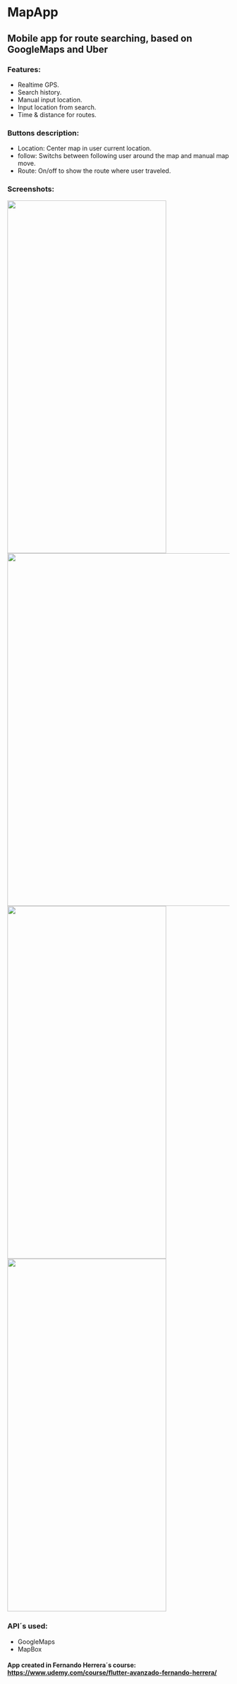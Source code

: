 # MapApp 
## Mobile app for route searching, based on GoogleMaps and Uber

### Features: 
- Realtime GPS.
- Search history.
- Manual input location.
- Input location from search.
- Time & distance for routes.

### Buttons description:
- Location: Center map in user current location.
- follow: Switchs between following user around the map and manual map move.
- Route: On/off to show the route where user traveled.

### Screenshots: 

<img src="https://user-images.githubusercontent.com/59627641/140232222-a82b24cc-084d-4ef9-bfb5-ae8f2fc4150f.jpg" width="360" height="800">    <img src="https://user-images.githubusercontent.com/59627641/140401113-579191c6-e94d-476a-95cb-ffd7dd2764dc.jpg" height="800"><img src="https://user-images.githubusercontent.com/59627641/140232228-7677710c-5238-4598-b733-d03376cae8b9.jpg" width="360" height="800">    <img src="https://user-images.githubusercontent.com/59627641/140232912-b53435e0-d3c8-4a3f-a82b-556cf7cd004f.jpg" width="360" height="800">

### API´s used:
- GoogleMaps 
- MapBox


#### App created in Fernando Herrera´s course: https://www.udemy.com/course/flutter-avanzado-fernando-herrera/
